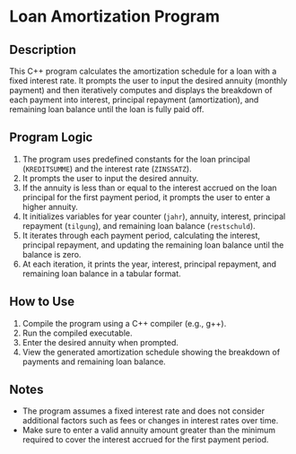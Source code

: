 # Loan Amortization Program

## Description
This C++ program calculates the amortization schedule for a loan with a fixed interest rate. It prompts the user to input the desired annuity (monthly payment) and then iteratively computes and displays the breakdown of each payment into interest, principal repayment (amortization), and remaining loan balance until the loan is fully paid off.

## Program Logic
1. The program uses predefined constants for the loan principal (`KREDITSUMME`) and the interest rate (`ZINSSATZ`).
2. It prompts the user to input the desired annuity.
3. If the annuity is less than or equal to the interest accrued on the loan principal for the first payment period, it prompts the user to enter a higher annuity.
4. It initializes variables for year counter (`jahr`), annuity, interest, principal repayment (`tilgung`), and remaining loan balance (`restschuld`).
5. It iterates through each payment period, calculating the interest, principal repayment, and updating the remaining loan balance until the balance is zero.
6. At each iteration, it prints the year, interest, principal repayment, and remaining loan balance in a tabular format.

## How to Use
1. Compile the program using a C++ compiler (e.g., g++).
2. Run the compiled executable.
3. Enter the desired annuity when prompted.
4. View the generated amortization schedule showing the breakdown of payments and remaining loan balance.

## Notes
- The program assumes a fixed interest rate and does not consider additional factors such as fees or changes in interest rates over time.
- Make sure to enter a valid annuity amount greater than the minimum required to cover the interest accrued for the first payment period.